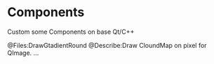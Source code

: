 # Components
Custom some Components on base Qt/C++

@Files:DrawGtadientRound
@Describe:Draw CloundMap on pixel for QImage.
...

